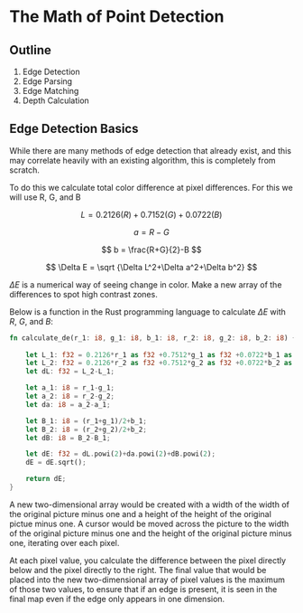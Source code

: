 # The Math of Point Detection

## Outline

1. Edge Detection
2. Edge Parsing
3. Edge Matching
4. Depth Calculation

## Edge Detection Basics

While there are many methods of edge detection that already exist, and this may correlate heavily with an existing algorithm, this is completely from scratch.

To do this we calculate total color difference at pixel differences. For this we will use R, G, and B

$$ L = 0.2126(R) + 0.7152(G) + 0.0722(B) $$

$$ a = R-G $$

$$ b = \frac{R+G}{2}-B $$

$$ \Delta E = \sqrt {\Delta L^2+\Delta a^2+\Delta b^2} $$

$\Delta E$ is a numerical way of seeing change in color. Make a new array of the differences to spot high contrast zones.

Below is a function in the Rust programming language to calculate $\Delta E$ with $R$, $G$, and $B$:

```rust
fn calculate_de(r_1: i8, g_1: i8, b_1: i8, r_2: i8, g_2: i8, b_2: i8) {
    
    let L_1: f32 = 0.2126*r_1 as f32 +0.7512*g_1 as f32 +0.0722*b_1 as f32;
    let L_2: f32 = 0.2126*r_2 as f32 +0.7512*g_2 as f32 +0.0722*b_2 as f32;
    let dL: f32 = L_2-L_1;

    let a_1: i8 = r_1-g_1;
    let a_2: i8 = r_2-g_2;
    let da: i8 = a_2-a_1;

    let B_1: i8 = (r_1+g_1)/2+b_1;
    let B_2: i8 = (r_2+g_2)/2+b_2;
    let dB: i8 = B_2-B_1;

    let dE: f32 = dL.powi(2)+da.powi(2)+dB.powi(2);
    dE = dE.sqrt();

    return dE;
}
```

A new two-dimensional array would be created with a width of the width of the original picture minus one and a height of the height of the original pictue minus one. A cursor would be moved across the picture to the width of the original picture minus one and the height of the original picture minus one, iterating over each pixel. 

At each pixel value, you calculate the difference between the pixel directly below and the pixel directly to the right. The final value that would be placed into the new two-dimensional array of pixel values is the maximum of those two values, to ensure that if an edge is present, it is seen in the final map even if the edge only appears in one dimension.